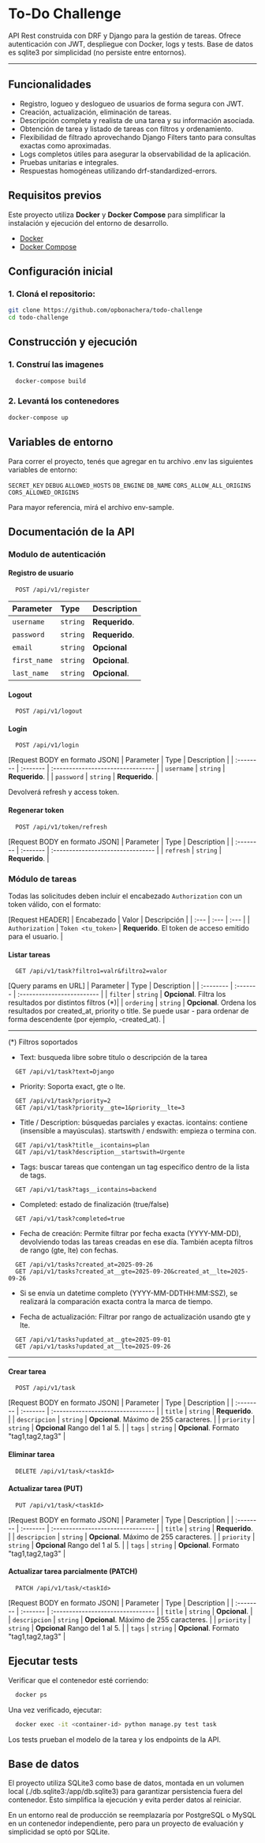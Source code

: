 # To-Do Challenge

API Rest construida con DRF y Django para la gestión de tareas.
Ofrece autenticación con JWT, despliegue con Docker, logs y tests. Base de datos es sqlite3 por simplicidad (no persiste entre entornos).

----
## Funcionalidades
- Registro, logueo y deslogueo de usuarios de forma segura con JWT.
- Creación, actualización, eliminación de tareas.
- Descripción completa y realista de una tarea y su información asociada.
- Obtención de tarea y listado de tareas con filtros y ordenamiento. 
- Flexibilidad de filtrado aprovechando Django Filters tanto para consultas exactas como aproximadas.
- Logs completos útiles para asegurar la observabilidad de la aplicación. 
- Pruebas unitarias e integrales.
- Respuestas homogéneas utilizando drf-standardized-errors.

## Requisitos previos
Este proyecto utiliza **Docker** y **Docker Compose** para simplificar la instalación y ejecución del entorno de desarrollo.

- [Docker](https://docs.docker.com/get-docker/)
- [Docker Compose](https://docs.docker.com/compose/install/)

## Configuración inicial
### 1. Cloná el repositorio: 
```bash
git clone https://github.com/opbonachera/todo-challenge
cd todo-challenge
```

## Construcción y ejecución 
### 1. Construí las imagenes

```bash
  docker-compose build
```

### 2. Levantá los contenedores
```bash 
docker-compose up
```
## Variables de entorno
Para correr el proyecto, tenés que agregar en tu archivo .env las siguientes variables de entorno:

`SECRET_KEY`
`DEBUG`
`ALLOWED_HOSTS`
`DB_ENGINE`
`DB_NAME`
`CORS_ALLOW_ALL_ORIGINS`
`CORS_ALLOWED_ORIGINS`

Para mayor referencia, mirá el archivo env-sample. 
## Documentación de la API
### Modulo de autenticación
#### Registro de usuario
```http
  POST /api/v1/register
```
| Parameter | Type     | Description                       |
| :-------- | :------- | :-------------------------------- |
| `username`   | `string` | **Requerido**. |
| `password`   | `string` | **Requerido**. |
| `email`   | `string` | **Opcional**  |
| `first_name`   | `string` | **Opcional**.  |
| `last_name`   | `string` | **Opcional**. |

#### Logout
```http
  POST /api/v1/logout
```

#### Login
```http
  POST /api/v1/login
```
[Request BODY en formato JSON]
| Parameter | Type     | Description                       |
| :-------- | :------- | :-------------------------------- |
| `username`   | `string` | **Requerido**. |
| `password`   | `string` | **Requerido**. |

Devolverá refresh y access token. 

#### Regenerar token
```http
  POST /api/v1/token/refresh
```
[Request BODY en formato JSON]
| Parameter | Type     | Description                       |
| :-------- | :------- | :-------------------------------- |
| `refresh`   | `string` | **Requerido**. |


### Módulo de tareas
Todas las solicitudes deben incluir el encabezado `Authorization` con un token válido, con el formato:

[Request HEADER]
| Encabezado | Valor | Descripción |
| :--- | :--- | :--- |
| `Authorization` | `Token <tu_token>` | **Requerido**. El token de acceso emitido para el usuario. |

#### Listar tareas

```http
  GET /api/v1/task?filtro1=valr&filtro2=valor
```
[Query params en URL]
| Parameter | Type     | Description                |
| :-------- | :------- | :------------------------- |
| `filter` | `string` | **Opcional**. Filtra los resultados por distintos filtros (*)| 
| `ordering` | `string` | **Opcional**.  Ordena los resultados por created_at, priority o title. Se puede usar - para ordenar de forma descendente (por ejemplo, -created_at). |

------
(*) Filtros soportados
- Text: busqueda libre sobre titulo o descripción de la tarea
```http
  GET /api/v1/task?text=Django
```
- Priority: Soporta exact, gte o lte. 
```http
  GET /api/v1/task?priority=2
  GET /api/v1/task?priority__gte=1&priority__lte=3
```
- Title / Description: búsquedas parciales y exactas.
icontains: contiene (insensible a mayúsculas).
startswith / endswith: empieza o termina con.
```http
  GET /api/v1/task?title__icontains=plan
  GET /api/v1/task?description__startswith=Urgente
```
- Tags: buscar tareas que contengan un tag específico dentro de la lista de tags.
```http
  GET /api/v1/task?tags__icontains=backend
```
- Completed: estado de finalización (true/false)
```http
  GET /api/v1/task?completed=true
```
- Fecha de creación: Permite filtrar por fecha exacta (YYYY-MM-DD), devolviendo todas las tareas creadas en ese día.
También acepta filtros de rango (gte, lte) con fechas.
```http
  GET /api/v1/tasks?created_at=2025-09-26
  GET /api/v1/tasks?created_at__gte=2025-09-20&created_at__lte=2025-09-26
```
- Si se envía un datetime completo (YYYY-MM-DDTHH:MM:SSZ), se realizará la comparación exacta contra la marca de tiempo.

- Fecha de actualización: Filtrar por rango de actualización usando gte y lte.
```http
  GET /api/v1/tasks?updated_at__gte=2025-09-01
  GET /api/v1/tasks?updated_at__lte=2025-09-26
```
------
#### Crear tarea
```http
  POST /api/v1/task
```
[Request BODY en formato JSON]
| Parameter | Type     | Description                       |
| :-------- | :------- | :-------------------------------- |
| `title`   | `string` | **Requerido**. |
| `descripcion`   | `string` | **Opcional**. Máximo de 255 caracteres. |
| `priority`   | `string` | **Opcional** Rango del 1 al 5. |
| `tags`   | `string` | **Opcional**. Formato "tag1,tag2,tag3" |

#### Eliminar tarea

```http
  DELETE /api/v1/task/<taskId>
```
#### Actualizar tarea (PUT)
```http
  PUT /api/v1/task/<taskId>
```
[Request BODY en formato JSON]
| Parameter | Type     | Description                       |
| :-------- | :------- | :-------------------------------- |
| `title`   | `string` | **Requerido**. |
| `descripcion`   | `string` | **Opcional**. Máximo de 255 caracteres. |
| `priority`   | `string` | **Opcional** Rango del 1 al 5. |
| `tags`   | `string` | **Opcional**. Formato "tag1,tag2,tag3" |

#### Actualizar tarea parcialmente (PATCH)
```http
  PATCH /api/v1/task/<taskId>
```
[Request BODY en formato JSON]
| Parameter | Type     | Description                       |
| :-------- | :------- | :-------------------------------- |
| `title`   | `string` | **Opcional**. |
| `descripcion`   | `string` | **Opcional**. Máximo de 255 caracteres. |
| `priority`   | `string` | **Opcional** Rango del 1 al 5. |
| `tags`   | `string` | **Opcional**. Formato "tag1,tag2,tag3" |

## Ejecutar tests
Verificar que el contenedor esté corriendo:
```bash
  docker ps
```
Una vez verificado, ejecutar:
```bash
  docker exec -it <container-id> python manage.py test task
```
Los tests prueban el modelo de la tarea y los endpoints de la API. 

## Base de datos
El proyecto utiliza SQLite3 como base de datos, montada en un volumen local (./db.sqlite3:/app/db.sqlite3) para garantizar persistencia fuera del contenedor. Esto simplifica la ejecución y evita perder datos al reiniciar.

En un entorno real de producción se reemplazaría por PostgreSQL o MySQL en un contenedor independiente, pero para un proyecto de evaluación y simplicidad se optó por SQLite.